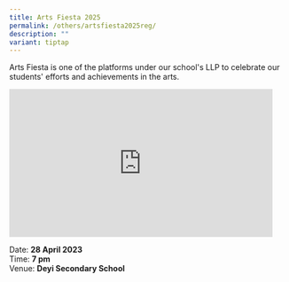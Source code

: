 ```yaml
---
title: Arts Fiesta 2025
permalink: /others/artsfiesta2025reg/
description: ""
variant: tiptap
---
```

Arts Fiesta is one of the platforms under our school's LLP to celebrate our students' efforts and achievements in the arts.

<iframe width="475" height="267" src="https://www.youtube.com/embed/kNj7M9cbqE4" title="Arts Fiesta 2023 (Promo Video)" frameborder="0" allow="accelerometer; autoplay; clipboard-write; encrypted-media; gyroscope; picture-in-picture; web-share" allowfullscreen=""></iframe>

Date: **28 April 2023** <br>
Time: **7 pm** <br>
Venue: **Deyi Secondary School**